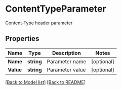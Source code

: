 # ContentTypeParameter
Content-Type header parameter             

## Properties
Name | Type | Description | Notes
------------ | ------------- | ------------- | -------------
**Name** | **string** | Parameter name              | [optional] 
**Value** | **string** | Parameter value              | [optional] 


[[Back to Model list]](Models.md) [[Back to README]](README.md)

